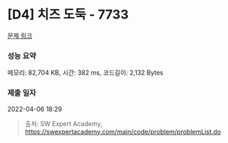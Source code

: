 # [D4] 치즈 도둑 - 7733 

[문제 링크](https://swexpertacademy.com/main/code/problem/problemDetail.do?contestProbId=AWrDOdQqRCUDFARG) 

### 성능 요약

메모리: 82,704 KB, 시간: 382 ms, 코드길이: 2,132 Bytes

### 제출 일자

2022-04-06 18:29



> 출처: SW Expert Academy, https://swexpertacademy.com/main/code/problem/problemList.do
